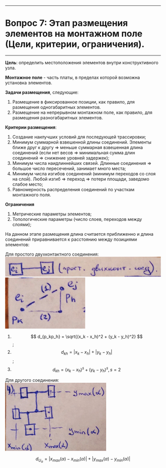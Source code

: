 ___
# Вопрос 7: Этап размещения элементов на монтажном поле (Цели, критерии, ограничения).
___

**Цель**: определить местоположения элементов внутри конструктивного узла.

**Монтажное поле** - часть платы, в пределах которой возможна установка элементов.

**Задачи размещения**, следующие:
1. Размещение в фиксированное позиции, как правило, для размещения одногабаритных элементов.
2. Размещение на непрерывном монтажном поле, как правило, для размещения разногабаритных элементов.

**Критерии размещения**:
1. Создание наилучших условий для последующей трассировки;
2. Минимум суммарной взвешенной длины соединений. Элементы ближе друг к другу => меньше суммарная взвешенная длина соединений (если нет весов => минимальная сумма длин соединений => снижение уровней задержек);
3. Минимум числа наидлиннейших связей. Длинные соединения => большое число пересечений, занимает много места;
4. Минимум числа изгибов соединений (минимум переходов со слоя на слой). Любой изгиб => переход => потери площади, заведомо слабое место;
5. Равномерность распределения соединений по участкам монтажного поля.

**Ограничения**
1. Метрические параметры элементов;
2. Топологические параметры (число слоев, переходов между слоями);

На данном этапе размещения длина считается приближенно и длина соединений приравнивается к расстоянию между позициями элементов:

Для простого двухконтактного соединения:
![1](../resources/imgs/7/1.png)
![2](../resources/imgs/7/2.png)

1. $$ d_{p_kp_h} = \sqrt{(x_k - x_h)^2 + (y_k - y_h)^2} $$;
2. $$ d_{kh} = |x_k - x_h| + |y_k - y_h| $$;
3. $$ d_{kh} = (x_k - x_h)^s + (y_k - y_h)^s, s = 2 $$

Для другого соединения:
![3](../resources/imgs/7/3.png)

$$ d_{U_\alpha} = |x_{max}(\alpha) - x_{min}(\alpha)| + |y_{max}(\alpha) - y_{min}(\alpha)| $$